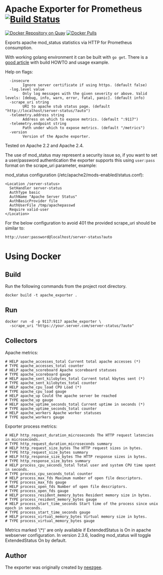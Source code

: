# Apache Exporter for Prometheus [![Build Status][buildstatus]][circleci]

[![Docker Repository on Quay](https://quay.io/repository/Lusitaniae/apache-exporter/status)][quay]
[![Docker Pulls](https://img.shields.io/docker/pulls/lusotycoon/apache-exporter.svg?maxAge=604800)][hub]

Exports apache mod_status statistics via HTTP for Prometheus consumption.

With working golang environment it can be built with `go get`.  There is a [good article](https://machineperson.github.io/monitoring/2016/01/04/exporting-apache-metrics-to-prometheus.html) with build HOWTO and usage example.

Help on flags:

```
  -insecure
    	Ignore server certificate if using https. (default false)
  -log.level value
    	Only log messages with the given severity or above. Valid levels: [debug, info, warn, error, fatal, panic]. (default info)
  -scrape_uri string
    	URI to apache stub status page. (default "http://localhost/server-status/?auto")
  -telemetry.address string
    	Address on which to expose metrics. (default ":9117")
  -telemetry.endpoint string
    	Path under which to expose metrics. (default "/metrics")
  -version
    	Version of the Apache exporter.
```

Tested on Apache 2.2 and Apache 2.4.

The use of mod_status may represent a security issue so, if you want to set a user/password authentication the exporter supports this using `user:pass` format on the scrape_uri parameter, example:

mod_status configuration (/etc/apache2/mods-enabled/status.conf):
```
<Location /server-status>
  SetHandler server-status
  AuthType basic
  AuthName "Apache Server Status"
  AuthBasicProvider file
  AuthUserFile /tmp/apachepasswd
  Require valid-user
</Location>
```
For the below configuration to avoid 401 the provided scrape_uri should be similar to:
```
http://user:password@localhost/server-status?auto
```

# Using Docker

## Build

Run the following commands from the project root directory.

```
docker build -t apache_exporter .
```

## Run

```
docker run -d -p 9117:9117 apache_exporter \
  -scrape_uri "https://your.server.com/server-status/?auto"
```

## Collectors

Apache metrics:

```
# HELP apache_accesses_total Current total apache accesses (*)
# TYPE apache_accesses_total counter
# HELP apache_scoreboard Apache scoreboard statuses
# TYPE apache_scoreboard gauge
# HELP apache_sent_kilobytes_total Current total kbytes sent (*)
# TYPE apache_sent_kilobytes_total counter
# HELP apache_cpu_load CPU Load (*)
# TYPE apache_cpu_load gauge
# HELP apache_up Could the apache server be reached
# TYPE apache_up gauge
# HELP apache_uptime_seconds_total Current uptime in seconds (*)
# TYPE apache_uptime_seconds_total counter
# HELP apache_workers Apache worker statuses
# TYPE apache_workers gauge
```

Exporter process metrics:

```
# HELP http_request_duration_microseconds The HTTP request latencies in microseconds.
# TYPE http_request_duration_microseconds summary
# HELP http_request_size_bytes The HTTP request sizes in bytes.
# TYPE http_request_size_bytes summary
# HELP http_response_size_bytes The HTTP response sizes in bytes.
# TYPE http_response_size_bytes summary
# HELP process_cpu_seconds_total Total user and system CPU time spent in seconds.
# TYPE process_cpu_seconds_total counter
# HELP process_max_fds Maximum number of open file descriptors.
# TYPE process_max_fds gauge
# HELP process_open_fds Number of open file descriptors.
# TYPE process_open_fds gauge
# HELP process_resident_memory_bytes Resident memory size in bytes.
# TYPE process_resident_memory_bytes gauge
# HELP process_start_time_seconds Start time of the process since unix epoch in seconds.
# TYPE process_start_time_seconds gauge
# HELP process_virtual_memory_bytes Virtual memory size in bytes.
# TYPE process_virtual_memory_bytes gauge
```

Metrics marked '(*)' are only available if ExtendedStatus is On in apache webserver configuration. In version 2.3.6, loading mod_status will toggle ExtendedStatus On by default.

## Author

The exporter was originally created by [neezgee](https://github.com/neezgee).


[buildstatus]: https://circleci.com/gh/Lusitaniae/apache_exporter/tree/master.svg?style=shield
[quay]: https://quay.io/repository/Lusitaniae/apache-exporter
[circleci]: https://circleci.com/gh/Lusitaniae/apache_exporter
[hub]: https://hub.docker.com/r/lusotycoon/apache-exporter/
